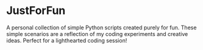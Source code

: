 # JustForFun

A personal collection of simple Python scripts created purely for fun. These simple scenarios are a reflection of my coding experiments and creative ideas. Perfect for a lighthearted coding session!
